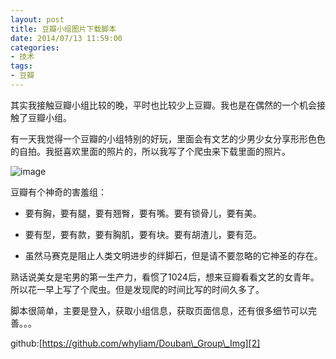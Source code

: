 ```yaml
---
layout: post
title: 豆瓣小组图片下载脚本
date: 2014/07/13 11:59:00
categories: 
- 技术
tags: 
- 豆瓣
---
```


其实我接触豆瓣小组比较的晚，平时也比较少上豆瓣。我也是在偶然的一个机会接触了豆瓣小组。

有一天我觉得一个豆瓣的小组特别的好玩，里面会有文艺的少男少女分享形形色色的自拍。我挺喜欢里面的照片的，所以我写了个爬虫来下载里面的照片。

![image][1]

豆瓣有个神奇的害羞组：

* 要有胸，要有腿，要有翘臀，要有嘴。要有锁骨儿，要有美。 

* 要有型，要有款，要有胸肌，要有块。要有胡渣儿，要有范。 

* 虽然马赛克是阻止人类文明进步的绊脚石，但是请不要忽略的它神圣的存在。 

熟话说美女是宅男的第一生产力，看惯了1024后，想来豆瓣看看文艺的女青年。所以花一早上写了个爬虫。但是发现爬的时间比写的时间久多了。

脚本很简单，主要是登入，获取小组信息，获取页面信息，还有很多细节可以完善。。。

github:[https://github.com/whyliam/Douban\_Group\_Img][2]

[1]: https://ww2.sinaimg.cn/large/006tNc79gw1f510shx6l3j30dw0ijmy9

[2]: https://github.com/whyliam/Douban_Group_Img
